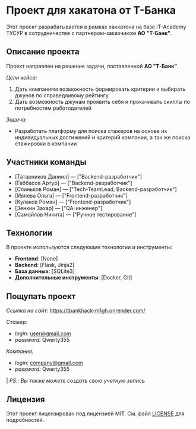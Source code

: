 # Проект для хакатона от Т-Банка

Этот проект разрабатывается в рамках хаккатона на базе IT-Academy ТУСУР в сотрудничестве с партнером-заказчиком **АО "Т-Банк"**.

## Описание проекта

Проект направлен на решение задачи, поставленной **АО "Т-Банк"**.

*Цели кейса:*
1. Дать компаниям возможность формировать критерии и выбирать джунов по справедливому рейтингу
2. Дать возможность джунам проявить себя и прокачивать скиллы по потребностям работодателей

*Задача:*
- Разработать платформу для поиска стажеров на основе их индивидуальных достижений и критерий компании, а так же поиска стажировки в компании

## Участники команды

- [Татарников Даниил] — ["Backend-разработчик"]
- [Габбасов Артур] — ["Backend-разработчик"]
- [Слиньков Роман] — ["Tech-TeamLead, Backend-разработчик"]
- [Ивлева Ольга] — ["Frontend-разработчик"]
- [Кулаков Роман] — ["Frontend-разработчик"]
- [Зенкин Захар] — ["QA-инженер"]
- [Самойлов Никита] — ["Ручное тестирование"]

## Технологии

В проекте используются следующие технологии и инструменты:

- **Frontend**: [None]
- **Backend**: [Flask, Jinja2]
- **База данных**: [SQLite3]
- **Дополнительные инструменты**: [Docker, Git]

## Пощупать проект

*Ссылка на сайт:* https://tbankhack-m1gh.onrender.com/

*Стажер:*
- *login:* user@gmail.com
- *password:* Qwerty355

*Компания:*
- *login:* company@gmail.com
- *password:* Qwerty355

| *PS.: Вы также можете создать свою учетную запись*


## Лицензия

Этот проект лицензирован под лицензией MIT. См. файл [LICENSE](LICENSE) для подробностей.